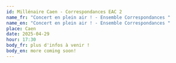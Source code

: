 ```yaml
---
id: Millénaire Caen - Correspondances EAC 2
name_fr: "Concert en plein air ! - Ensemble Correspondances "
name_en: "Concert en plein air ! - Ensemble Correspondances "
place: Caen
date: 2025-04-29
hour: 17:30
body_fr: plus d'infos à venir !
body_en: more coming soon!
---
```

